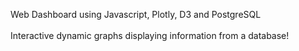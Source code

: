 Web Dashboard using Javascript, Plotly, D3 and PostgreSQL<br>
<br>
Interactive dynamic graphs displaying information from a database!<br>
<br>


